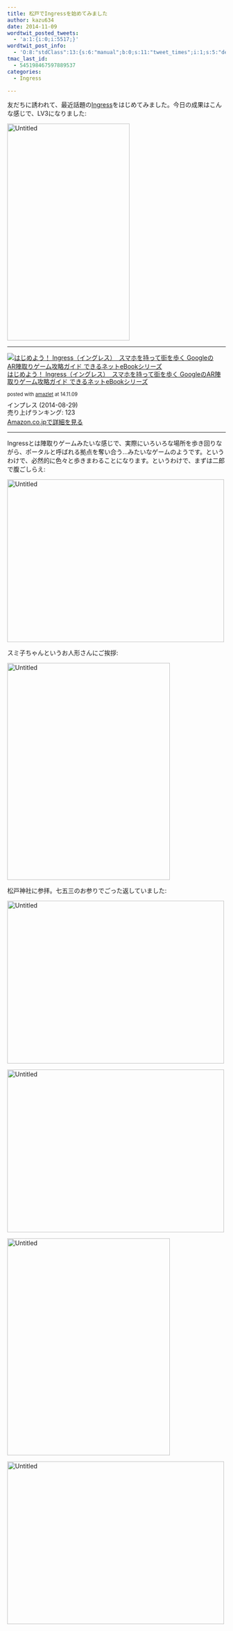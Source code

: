 ```yaml
---
title: 松戸でIngressを始めてみました
author: kazu634
date: 2014-11-09
wordtwit_posted_tweets:
  - 'a:1:{i:0;i:5517;}'
wordtwit_post_info:
  - 'O:8:"stdClass":13:{s:6:"manual";b:0;s:11:"tweet_times";i:1;s:5:"delay";s:1:"0";s:7:"enabled";s:1:"1";s:10:"separation";i:60;s:7:"version";s:3:"3.7";s:14:"tweet_template";b:0;s:6:"status";i:2;s:6:"result";a:0:{}s:13:"tweet_counter";i:2;s:13:"tweet_log_ids";a:1:{i:0;i:5517;}s:9:"hash_tags";a:0:{}s:8:"accounts";a:1:{i:0;s:7:"kazu634";}}'
tmac_last_id:
  - 545198467597889537
categories:
  - Ingress

---
```

友だちに誘われて、最近話題の<a href="https://www.ingress.com/intel" onclick="__gaTracker('send', 'event', 'outbound-article', 'https://www.ingress.com/intel', 'Ingress');">Ingress</a>をはじめてみました。今日の成果はこんな感じで、LV3になりました:

<a href="https://www.flickr.com/photos/42332031@N02/15749032812" onclick="__gaTracker('send', 'event', 'outbound-article', 'https://www.flickr.com/photos/42332031@N02/15749032812', '');" title="Untitled by Kazuhiro MUSASHI, on Flickr"><img class="aligncenter" src="https://farm8.staticflickr.com/7501/15749032812_e932a1f70d.jpg" alt="Untitled" width="282" height="500" /></a>

* * *

<div class="amazlet-box" style="margin-bottom: 0px;">
<div class="amazlet-image" style="float: left; margin: 0px 12px 1px 0px;">
<a href="https://www.amazon.co.jp/exec/obidos/ASIN/B00N3S5S44/simsnes-22/ref=nosim/" onclick="__gaTracker('send', 'event', 'outbound-article', 'https://www.amazon.co.jp/exec/obidos/ASIN/B00N3S5S44/simsnes-22/ref=nosim/', '');" target="_blank" name="amazletlink"><img style="border: none;" src="https://images-na.ssl-images-amazon.com/images/I/51N08S9IxxL._SL160_.jpg" alt="はじめよう！ Ingress（イングレス）　スマホを持って街を歩く GoogleのAR陣取りゲーム攻略ガイド できるネットeBookシリーズ" /></a>
</div>
  
<div class="amazlet-info" style="line-height: 120%; margin-bottom: 10px;">
<div class="amazlet-name" style="margin-bottom: 10px; line-height: 120%;">
<p>
<a href="https://www.amazon.co.jp/exec/obidos/ASIN/B00N3S5S44/simsnes-22/ref=nosim/" onclick="__gaTracker('send', 'event', 'outbound-article', 'https://www.amazon.co.jp/exec/obidos/ASIN/B00N3S5S44/simsnes-22/ref=nosim/', 'はじめよう！ Ingress（イングレス）　スマホを持って街を歩く GoogleのAR陣取りゲーム攻略ガイド できるネットeBookシリーズ');" target="_blank" name="amazletlink">はじめよう！ Ingress（イングレス）　スマホを持って街を歩く GoogleのAR陣取りゲーム攻略ガイド できるネットeBookシリーズ</a>
</p>
      
<div class="amazlet-powered-date" style="font-size: 80%; margin-top: 5px; line-height: 120%;">
        posted with <a href="http://www.amazlet.com/" onclick="__gaTracker('send', 'event', 'outbound-article', 'http://www.amazlet.com/', 'amazlet');" title="amazlet"  target="_blank">amazlet</a> at 14.11.09
</div>
</div>
    
<div class="amazlet-detail">
      インプレス (2014-08-29)<br /> 売り上げランキング: 123
</div>
    
<div class="amazlet-sub-info" style="float: left;">
<div class="amazlet-link" style="margin-top: 5px;">
<a href="https://www.amazon.co.jp/exec/obidos/ASIN/B00N3S5S44/simsnes-22/ref=nosim/" onclick="__gaTracker('send', 'event', 'outbound-article', 'https://www.amazon.co.jp/exec/obidos/ASIN/B00N3S5S44/simsnes-22/ref=nosim/', 'Amazon.co.jpで詳細を見る');" target="_blank" name="amazletlink">Amazon.co.jpで詳細を見る</a>
</div>
</div>
</div>
  
<div class="amazlet-footer" style="clear: left;">
</div>
</div>

<!--more-->

* * *

Ingressとは陣取りゲームみたいな感じで、実際にいろいろな場所を歩き回りながら、ポータルと呼ばれる拠点を奪い合う…みたいなゲームのようです。というわけで、必然的に色々と歩きまわることになります。というわけで、まずは二郎で腹ごしらえ:

<a href="https://www.flickr.com/photos/42332031@N02/15562042878" onclick="__gaTracker('send', 'event', 'outbound-article', 'https://www.flickr.com/photos/42332031@N02/15562042878', '');" title="Untitled by Kazuhiro MUSASHI, on Flickr"><img class="aligncenter" src="https://farm4.staticflickr.com/3938/15562042878_5052b653b6.jpg" alt="Untitled" width="500" height="375" /></a>

スミ子ちゃんというお人形さんにご挨拶:

<a href="https://www.flickr.com/photos/42332031@N02/15561600209" onclick="__gaTracker('send', 'event', 'outbound-article', 'https://www.flickr.com/photos/42332031@N02/15561600209', '');" title="Untitled by Kazuhiro MUSASHI, on Flickr"><img class="aligncenter" src="https://farm4.staticflickr.com/3954/15561600209_12d35dab40.jpg" alt="Untitled" width="375" height="500" /></a>

松戸神社に参拝。七五三のお参りでごった返していました:

<a href="https://www.flickr.com/photos/42332031@N02/15561602909" onclick="__gaTracker('send', 'event', 'outbound-article', 'https://www.flickr.com/photos/42332031@N02/15561602909', '');" title="Untitled by Kazuhiro MUSASHI, on Flickr"><img class="aligncenter" src="https://farm4.staticflickr.com/3950/15561602909_2516e5dbba.jpg" alt="Untitled" width="500" height="375" /></a>

<a href="https://www.flickr.com/photos/42332031@N02/15562050558" onclick="__gaTracker('send', 'event', 'outbound-article', 'https://www.flickr.com/photos/42332031@N02/15562050558', '');" title="Untitled by Kazuhiro MUSASHI, on Flickr"><img class="aligncenter" src="https://farm8.staticflickr.com/7468/15562050558_da4c6770ee.jpg" alt="Untitled" width="500" height="375" /></a>

<a href="https://www.flickr.com/photos/42332031@N02/15562325477" onclick="__gaTracker('send', 'event', 'outbound-article', 'https://www.flickr.com/photos/42332031@N02/15562325477', '');" title="Untitled by Kazuhiro MUSASHI, on Flickr"><img class="aligncenter" src="https://farm8.staticflickr.com/7523/15562325477_7ba74dcfe5.jpg" alt="Untitled" width="375" height="500" /></a>

<a href="https://www.flickr.com/photos/42332031@N02/15723787066" onclick="__gaTracker('send', 'event', 'outbound-article', 'https://www.flickr.com/photos/42332031@N02/15723787066', '');" title="Untitled by Kazuhiro MUSASHI, on Flickr"><img class="aligncenter" src="https://farm6.staticflickr.com/5616/15723787066_faa8f53965.jpg" alt="Untitled" width="500" height="375" /></a>
